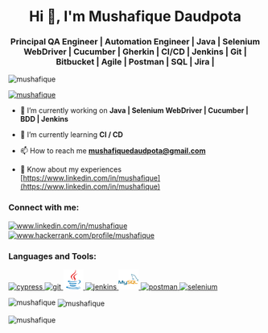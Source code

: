 <h1 align="center">Hi 👋, I'm Mushafique Daudpota</h1>
<h3 align="center">Principal QA Engineer | Automation Engineer | Java | Selenium WebDriver | Cucumber | Gherkin | CI/CD | Jenkins | Git | Bitbucket | Agile | Postman | SQL | Jira |</h3>

<p align="left"> <img src="https://komarev.com/ghpvc/?username=mushafique&label=Profile%20views&color=0e75b6&style=flat" alt="mushafique" /> </p>

<p align="left"> <a href="https://github.com/ryo-ma/github-profile-trophy"><img src="https://github-profile-trophy.vercel.app/?username=mushafique" alt="mushafique" /></a> </p>

- 🔭 I’m currently working on **Java | Selenium WebDriver | Cucumber | BDD | Jenkins**

- 🌱 I’m currently learning **CI / CD**

- 📫 How to reach me **mushafiquedaudpota@gmail.com**

- 📄 Know about my experiences [https://www.linkedin.com/in/mushafique](https://www.linkedin.com/in/mushafique)

<h3 align="left">Connect with me:</h3>
<p align="left">
<a href="https://linkedin.com/in/www.linkedin.com/in/mushafique" target="blank"><img align="center" src="https://raw.githubusercontent.com/rahuldkjain/github-profile-readme-generator/master/src/images/icons/Social/linked-in-alt.svg" alt="www.linkedin.com/in/mushafique" height="30" width="40" /></a>
<a href="https://www.hackerrank.com/www.hackerrank.com/profile/mushafique" target="blank"><img align="center" src="https://raw.githubusercontent.com/rahuldkjain/github-profile-readme-generator/master/src/images/icons/Social/hackerrank.svg" alt="www.hackerrank.com/profile/mushafique" height="30" width="40" /></a>
</p>

<h3 align="left">Languages and Tools:</h3>
<p align="left"> <a href="https://www.cypress.io" target="_blank" rel="noreferrer"> <img src="https://raw.githubusercontent.com/simple-icons/simple-icons/6e46ec1fc23b60c8fd0d2f2ff46db82e16dbd75f/icons/cypress.svg" alt="cypress" width="40" height="40"/> </a> <a href="https://git-scm.com/" target="_blank" rel="noreferrer"> <img src="https://www.vectorlogo.zone/logos/git-scm/git-scm-icon.svg" alt="git" width="40" height="40"/> </a> <a href="https://www.java.com" target="_blank" rel="noreferrer"> <img src="https://raw.githubusercontent.com/devicons/devicon/master/icons/java/java-original.svg" alt="java" width="40" height="40"/> </a> <a href="https://www.jenkins.io" target="_blank" rel="noreferrer"> <img src="https://www.vectorlogo.zone/logos/jenkins/jenkins-icon.svg" alt="jenkins" width="40" height="40"/> </a> <a href="https://www.mysql.com/" target="_blank" rel="noreferrer"> <img src="https://raw.githubusercontent.com/devicons/devicon/master/icons/mysql/mysql-original-wordmark.svg" alt="mysql" width="40" height="40"/> </a> <a href="https://postman.com" target="_blank" rel="noreferrer"> <img src="https://www.vectorlogo.zone/logos/getpostman/getpostman-icon.svg" alt="postman" width="40" height="40"/> </a> <a href="https://www.selenium.dev" target="_blank" rel="noreferrer"> <img src="https://raw.githubusercontent.com/detain/svg-logos/780f25886640cef088af994181646db2f6b1a3f8/svg/selenium-logo.svg" alt="selenium" width="40" height="40"/> </a> </p>

<p><img align="left" src="https://github-readme-stats.vercel.app/api/top-langs?username=mushafique&show_icons=true&locale=en&layout=compact" alt="mushafique" /></p>

<p>&nbsp;<img align="center" src="https://github-readme-stats.vercel.app/api?username=mushafique&show_icons=true&locale=en" alt="mushafique" /></p>

<p><img align="center" src="https://github-readme-streak-stats.herokuapp.com/?user=mushafique&" alt="mushafique" /></p>
